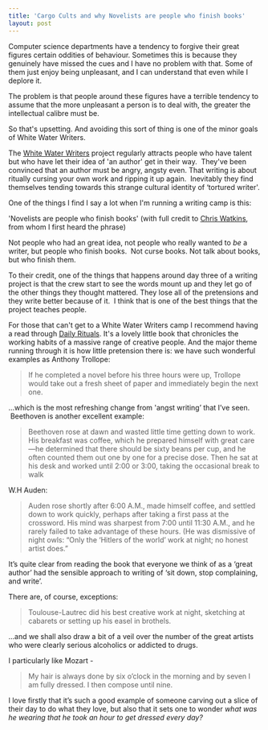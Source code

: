 ```yaml
---
title: 'Cargo Cults and why Novelists are people who finish books'
layout: post
---
```



Computer science departments have a tendency to forgive their great figures certain oddities of behaviour. Sometimes this is because they genuinely have missed the cues and I have no problem with that. Some of them just enjoy being unpleasant, and I can understand that even while I deplore it. 

The problem is that people around these figures have a terrible tendency to assume that the more unpleasant a person is to deal with, the greater the intellectual calibre must be.

So that's upsetting. And avoiding this sort of thing is one of the minor goals of White Water Writers.

The [White Water Writers](https://whitewaterwriters.com/) project regularly attracts people who have talent but who have let their idea of 'an author' get in their way.  They've been convinced that an author must be angry, angsty even. That writing is about ritually cursing your own work and ripping it up again.  Inevitably they find themselves tending towards this strange cultural identity of ‘tortured writer'.

One of the things I find I say a lot when I'm running a writing camp is this:

'Novelists are people who finish books' (with full credit to <a href="http://www.cs.rhul.ac.uk/home/chrisw/">Chris Watkins</a>, from whom I first heard the phrase)<br /> 

Not people who had an great idea, not people who really wanted to <em>be</em> a writer, but people who finish books.  Not curse books. Not talk about books, but who finish them.

To their credit, one of the things that happens around day three of a writing project is that the crew start to see the words mount up and they let go of the other things they thought mattered. They lose all of the pretensions and they write better because of it.  I think that is one of the best things that the project teaches people. 

For those that can't get to a White Water Writers camp I recommend having a read through <a href="http://www.amazon.co.uk/gp/product/B00DTUKK4O/ref=as_li_tl?ie=UTF8&camp=1634&creative=19450&creativeASIN=B00DTUKK4O&linkCode=as2&tag=joeredd-21">Daily Rituals</a>. It's a lovely little book that chronicles the working habits of a massive range of creative people. And the major theme running through it is how little pretension there is: we have such wonderful examples as Anthony Trollope: 

> If he completed a novel before his three hours were up, Trollope would take out a fresh sheet of paper and immediately begin the next one.

…which is the most refreshing change from 'angst writing’ that I’ve seen.    Beethoven is another excellent example: 

> Beethoven rose at dawn and wasted little time getting down to work. His breakfast was coffee, which he prepared himself with great care—he determined that there should be sixty beans per cup, and he often counted them out one by one for a precise dose. Then he sat at his desk and worked until 2:00 or 3:00, taking the occasional break to walk

W.H Auden: 

> Auden rose shortly after 6:00 A.M., made himself coffee, and settled down to work quickly, perhaps after taking a first pass at the crossword. His mind was sharpest from 7:00 until 11:30 A.M., and he rarely failed to take advantage of these hours. (He was dismissive of night owls: “Only the ‘Hitlers of the world’ work at night; no honest artist does.”

It’s quite clear from reading the book that everyone we think of as a ‘great author’ had the sensible approach to writing of ‘sit down, stop complaining, and write’.  

There are, of course, exceptions: 

> Toulouse-Lautrec did his best creative work at night, sketching at cabarets or setting up his easel in brothels.  

…and we shall also draw a bit of a veil over the number of the great artists who were clearly serious alcoholics or addicted to drugs. 

I particularly like Mozart - 

> My hair is always done by six o’clock in the morning and by seven I am fully dressed. I then compose until nine.

I love firstly that it’s such a good example of someone carving out a slice of their day to do what they love, but also that it sets one to wonder <em>what was he wearing that he took an hour to get dressed every day?</em>
